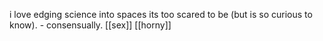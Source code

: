 i love edging science into spaces its too scared to be (but is so curious to know). - consensually.
[[sex]]
[[horny]]

